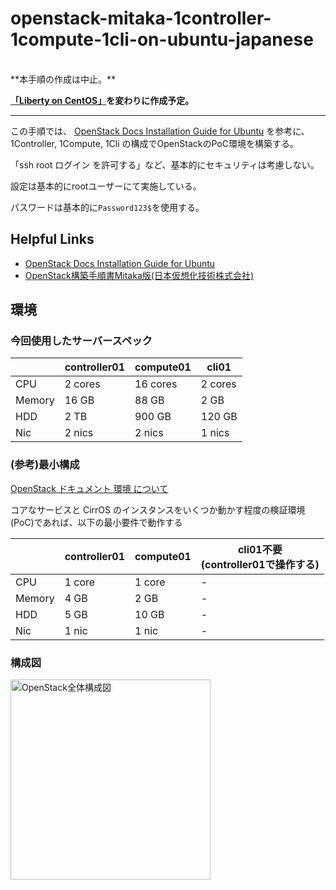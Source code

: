 # openstack-mitaka-1controller-1compute-1cli-on-ubuntu-japanese

</br>
**本手順の作成は中止。**

**[「Liberty on CentOS」](https://github.com/Soichiro75/openstack-liberty-on-centos-japanese)を変わりに作成予定。**

---

この手順では、
[OpenStack Docs Installation Guide for Ubuntu](http://docs.openstack.org/mitaka/ja/install-guide-ubuntu/) を参考に、1Controller, 1Compute, 1Cli の構成でOpenStackのPoC環境を構築する。

「ssh root ログイン を許可する」など、基本的にセキュリティは考慮しない。

設定は基本的にrootユーザーにて実施している。

パスワードは基本的に`Password123$`を使用する。


## Helpful Links

- [OpenStack Docs Installation Guide for Ubuntu](http://docs.openstack.org/mitaka/ja/install-guide-ubuntu/)
- [OpenStack構築手順書Mitaka版(日本仮想化技術株式会社)](http://www.slideshare.net/VirtualTech-JP/openstackmitaka)

## 環境

### 今回使用したサーバースペック

|   |controller01|compute01|cli01|
|---|---|---|---|
|CPU|2 cores|16 cores|2 cores|
|Memory|16 GB|88 GB|2 GB|
|HDD|2 TB|900 GB|120 GB|
|Nic|2 nics|2 nics|1 nics|

### (参考)最小構成

[OpenStack ドキュメント 環境 について](http://docs.openstack.org/mitaka/ja/install-guide-ubuntu/environment.html)

コアなサービスと CirrOS のインスタンスをいくつか動かす程度の検証環境(PoC)であれば、以下の最小要件で動作する

|   |controller01|compute01|cli01不要</br>(controller01で操作する)|
|---|---|---|---|
|CPU|1 core|1 core| - |
|Memory|4 GB|2 GB| - |
|HDD|5 GB|10 GB| - |
|Nic|1 nic|1 nic| - |


### 構成図

<img src="https://github.com/Soichiro75/openstack-mitaka-1controller-1compute-1cli-on-ubuntu-japanese/blob/master/images/xxxxxxxxx.png" width="320px" title="OpenStack全体構成図">
